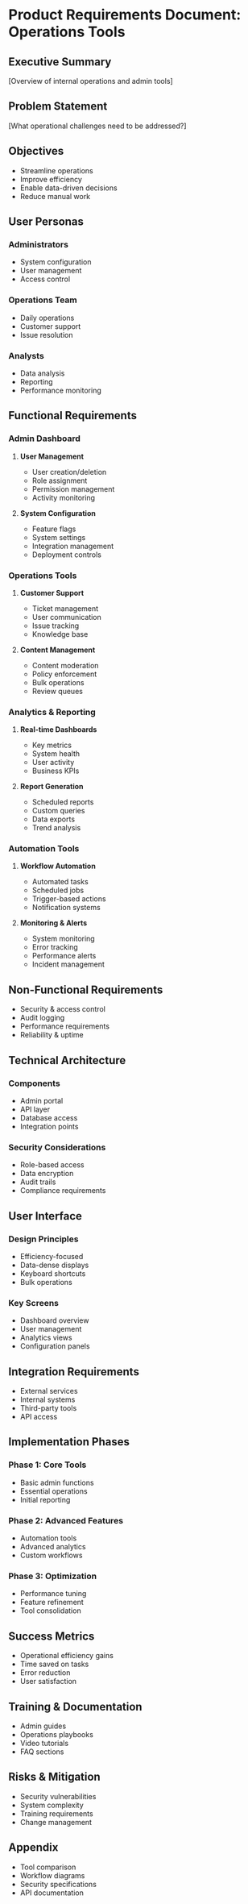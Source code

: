 # Product Requirements Document: Operations Tools

## Executive Summary

[Overview of internal operations and admin tools]

## Problem Statement

[What operational challenges need to be addressed?]

## Objectives

- Streamline operations
- Improve efficiency
- Enable data-driven decisions
- Reduce manual work

## User Personas

### Administrators

- System configuration
- User management
- Access control

### Operations Team

- Daily operations
- Customer support
- Issue resolution

### Analysts

- Data analysis
- Reporting
- Performance monitoring

## Functional Requirements

### Admin Dashboard

1. **User Management**
   - User creation/deletion
   - Role assignment
   - Permission management
   - Activity monitoring

2. **System Configuration**
   - Feature flags
   - System settings
   - Integration management
   - Deployment controls

### Operations Tools

1. **Customer Support**
   - Ticket management
   - User communication
   - Issue tracking
   - Knowledge base

2. **Content Management**
   - Content moderation
   - Policy enforcement
   - Bulk operations
   - Review queues

### Analytics & Reporting

1. **Real-time Dashboards**
   - Key metrics
   - System health
   - User activity
   - Business KPIs

2. **Report Generation**
   - Scheduled reports
   - Custom queries
   - Data exports
   - Trend analysis

### Automation Tools

1. **Workflow Automation**
   - Automated tasks
   - Scheduled jobs
   - Trigger-based actions
   - Notification systems

2. **Monitoring & Alerts**
   - System monitoring
   - Error tracking
   - Performance alerts
   - Incident management

## Non-Functional Requirements

- Security & access control
- Audit logging
- Performance requirements
- Reliability & uptime

## Technical Architecture

### Components

- Admin portal
- API layer
- Database access
- Integration points

### Security Considerations

- Role-based access
- Data encryption
- Audit trails
- Compliance requirements

## User Interface

### Design Principles

- Efficiency-focused
- Data-dense displays
- Keyboard shortcuts
- Bulk operations

### Key Screens

- Dashboard overview
- User management
- Analytics views
- Configuration panels

## Integration Requirements

- External services
- Internal systems
- Third-party tools
- API access

## Implementation Phases

### Phase 1: Core Tools

- Basic admin functions
- Essential operations
- Initial reporting

### Phase 2: Advanced Features

- Automation tools
- Advanced analytics
- Custom workflows

### Phase 3: Optimization

- Performance tuning
- Feature refinement
- Tool consolidation

## Success Metrics

- Operational efficiency gains
- Time saved on tasks
- Error reduction
- User satisfaction

## Training & Documentation

- Admin guides
- Operations playbooks
- Video tutorials
- FAQ sections

## Risks & Mitigation

- Security vulnerabilities
- System complexity
- Training requirements
- Change management

## Appendix

- Tool comparison
- Workflow diagrams
- Security specifications
- API documentation
